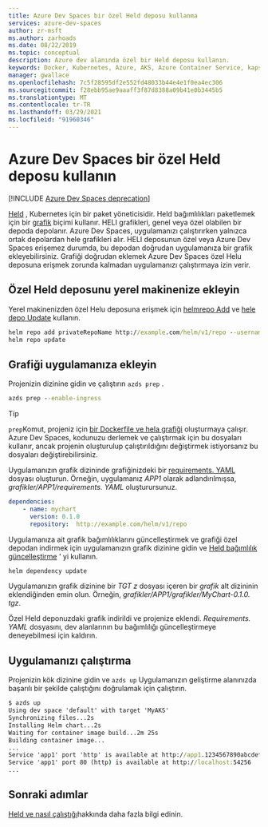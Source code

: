 ```yaml
---
title: Azure Dev Spaces bir özel Held deposu kullanma
services: azure-dev-spaces
author: zr-msft
ms.author: zarhoads
ms.date: 08/22/2019
ms.topic: conceptual
description: Azure dev alanında özel bir Held deposu kullanın.
keywords: Docker, Kubernetes, Azure, AKS, Azure Container Service, kapsayıcılar, Held
manager: gwallace
ms.openlocfilehash: 7c5f28595df2e552fd48033b44e4e1f0ea4ec306
ms.sourcegitcommit: f28ebb95ae9aaaff3f87d8388a09b41e0b3445b5
ms.translationtype: MT
ms.contentlocale: tr-TR
ms.lasthandoff: 03/29/2021
ms.locfileid: "91960346"
---
```

# <a name="use-a-private-helm-repository-in-azure-dev-spaces"></a>Azure Dev Spaces bir özel Held deposu kullanın

[!INCLUDE [Azure Dev Spaces deprecation](../../../includes/dev-spaces-deprecation.md)]

[Held][helm] , Kubernetes için bir paket yöneticisidir. Held bağımlılıkları paketlemek için bir [grafik][helm-chart] biçimi kullanır. HELI grafikleri, genel veya özel olabilen bir depoda depolanır. Azure Dev Spaces, uygulamanızı çalıştırırken yalnızca ortak depolardan hele grafikleri alır. HELI deposunun özel veya Azure Dev Spaces erişemez durumda, bu depodan doğrudan uygulamanıza bir grafik ekleyebilirsiniz. Grafiği doğrudan eklemek Azure Dev Spaces özel Helu deposuna erişmek zorunda kalmadan uygulamanızı çalıştırmaya izin verir.

## <a name="add-the-private-helm-repository-to-your-local-machine"></a>Özel Held deposunu yerel makinenize ekleyin

Yerel makinenizden özel Helu deposuna erişmek için [helmrepo Add][helm-repo-add] ve [hele depo Update][helm-repo-update] kullanın.

```cmd
helm repo add privateRepoName http://example.com/helm/v1/repo --username user --password 5tr0ng_P@ssw0rd!
helm repo update
```

## <a name="add-the-chart-to-your-application"></a>Grafiği uygulamanıza ekleyin

Projenizin dizinine gidin ve çalıştırın `azds prep` .

```cmd
azds prep --enable-ingress
```

> [!TIP]
> `prep`Komut, projeniz için [bir Dockerfile ve hela grafiği](../how-dev-spaces-works-prep.md#prepare-your-code) oluşturmaya çalışır. Azure Dev Spaces, kodunuzu derlemek ve çalıştırmak için bu dosyaları kullanır, ancak projenin oluşturulup çalıştırıldığını değiştirmek istiyorsanız bu dosyaları değiştirebilirsiniz.

Uygulamanızın grafik dizininde grafiğinizdeki bir [requirements. YAML][helm-requirements] dosyası oluşturun. Örneğin, uygulamanız *APP1* olarak adlandırılmışsa, *grafikler/APP1/requirements. YAML* oluşturursunuz.

```yaml
dependencies:
    - name: mychart
      version: 0.1.0
      repository:  http://example.com/helm/v1/repo
```

Uygulamanıza ait grafik bağımlılıklarını güncelleştirmek ve grafiği özel depodan indirmek için uygulamanızın grafik dizinine gidin ve [Held bağımlılık güncelleştirme][helm-dependency-update] ' yi kullanın.

```cmd
helm dependency update
```

Uygulamanızın grafik dizinine bir *TGT z* dosyası içeren bir *grafik* alt dizininin eklendiğinden emin olun. Örneğin, *grafikler/APP1/grafikler/MyChart-0.1.0. tgz*.

Özel Held deponuzdaki grafik indirildi ve projenize eklendi. *Requirements. YAML* dosyasını, dev alanlarının bu bağımlılığı güncelleştirmeye deneyebilmesi için kaldırın.

## <a name="run-your-application"></a>Uygulamanızı çalıştırma

Projenizin kök dizinine gidin ve `azds up` Uygulamanızın geliştirme alanınızda başarılı bir şekilde çalıştığını doğrulamak için çalıştırın.

```cmd
$ azds up
Using dev space 'default' with target 'MyAKS'
Synchronizing files...2s
Installing Helm chart...2s
Waiting for container image build...2m 25s
Building container image...
...
Service 'app1' port 'http' is available at http://app1.1234567890abcdef1234.eus.azds.io/
Service 'app1' port 80 (http) is available at http://localhost:54256
...
```

## <a name="next-steps"></a>Sonraki adımlar

[Held ve nasıl çalıştığı][helm]hakkında daha fazla bilgi edinin.

[helm]: https://docs.helm.sh
[helm-chart]: https://helm.sh/docs/topics/charts/
[helm-dependency-update]: https://helm.sh/docs/topics/charts/#managing-dependencies-with-the-dependencies-field
[helm-repo-add]: https://helm.sh/docs/intro/using_helm/#helm-repo-working-with-repositories
[helm-repo-update]: https://helm.sh/docs/intro/using_helm/#helm-repo-working-with-repositories
[helm-requirements]: https://helm.sh/docs/topics/charts/#chart-dependencies
